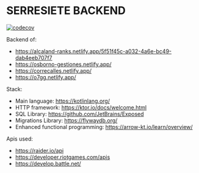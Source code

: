 # SERRESIETE BACKEND
[![codecov](https://codecov.io/gh/locl95/serresiete-backend/graph/badge.svg?token=DYT934CTMG)](https://codecov.io/gh/locl95/serresiete-backend)

Backend of:
* https://alcaland-ranks.netlify.app/5f51f45c-a032-4a6e-bc49-dab4eeb707f7
* https://osborno-gestiones.netlify.app/
* https://correcalles.netlify.app/
* https://o7gg.netlify.app/

Stack:
* Main language: https://kotlinlang.org/
* HTTP framework: https://ktor.io/docs/welcome.html
* SQL Library: https://github.com/JetBrains/Exposed
* Migrations Library: https://flywaydb.org/
* Enhanced functional programming: https://arrow-kt.io/learn/overview/

Apis used:
* https://raider.io/api
* https://developer.riotgames.com/apis
* https://develop.battle.net/
